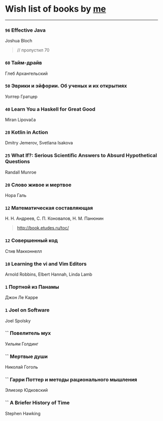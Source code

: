 # Wish list of books by [me](http://www.knigopis.com/#/me/books?u=uJ7AN6q0Bl)
---

### `96` Effective Java
Joshua Bloch
> // пропустил 70

### `60` Тайм-драйв
Глеб Архангельский

### `50` Эврики и эйфории. Об ученых и их открытиях
Уолтер Гратцер

### `40` Learn You a Haskell for Great Good
Miran Lipovača

### `28` Kotlin in Action
Dmitry Jemerov, Svetlana Isakova

### `25` What If?: Serious Scientific Answers to Absurd Hypothetical Questions
Randall Munroe

### `20` Слово живое и мертвое
Нора Галь

### `12` Математическая составляющая
Н. Н. Андреев, С. П. Коновалов, Н. М. Панюнин
> http://book.etudes.ru/toc/

### `12` Совершенный код
Стив Макконнелл

### `10` Learning the vi and Vim Editors
Arnold Robbins, Elbert Hannah, Linda Lamb

### `1` Портной из Панамы
Джон Ле Карре

### `1` Joel on Software
Joel Spolsky

### `` Повелитель мух
Уильям Голдинг

### `` Мертвые души
Николай Гоголь

### `` Гарри Поттер и методы рационального мышления
Элиезер Юдковский

### `` A Briefer History of Time
Stephen Hawking

